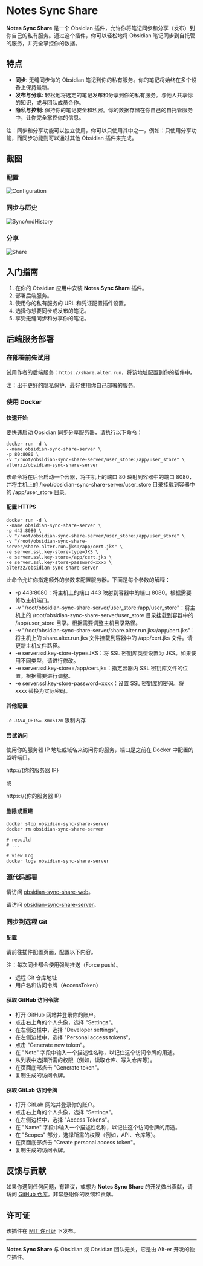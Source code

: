 # Notes Sync Share

**Notes Sync Share** 是一个 Obsidian 插件，允许你将笔记同步和分享（发布）到你自己的私有服务。通过这个插件，你可以轻松地将 Obsidian 笔记同步到自托管的服务，并完全掌控你的数据。

## 特点

- **同步**: 无缝同步你的 Obsidian 笔记到你的私有服务。你的笔记将始终在多个设备上保持最新。
- **发布与分享**: 轻松地将选定的笔记发布和分享到你的私有服务。与他人共享你的知识，或与团队成员合作。
- **隐私与控制**: 保持你的笔记安全和私密。你的数据存储在你自己的自托管服务中，让你完全掌控你的信息。

注：同步和分享功能可以独立使用，你可以只使用其中之一，例如：只使用分享功能，而同步功能则可以通过其他 Obsidian 插件来完成。

## 截图

### 配置

![Configuration](screenshots/Configuration.png)

### 同步与历史

![SyncAndHistory](screenshots/SyncAndHistory.gif)

### 分享

![Share](screenshots/Share.gif)

## 入门指南

1. 在你的 Obsidian 应用中安装 **Notes Sync Share** 插件。
2. 部署后端服务。
3. 使用你的私有服务的 URL 和凭证配置插件设置。
4. 选择你想要同步或发布的笔记。
5. 享受无缝同步和分享你的笔记。

## 后端服务部署

### 在部署前先试用

试用作者的后端服务：`https://share.alter.run`，将该地址配置到你的插件中。

注：出于更好的隐私保护，最好使用你自己部署的服务。

### 使用 Docker

#### 快速开始

要快速启动 Obsidian 同步分享服务器，请执行以下命令：

```shell
docker run -d \
--name obsidian-sync-share-server \
-p 80:8080 \
-v "/root/obsidian-sync-share-server/user_store:/app/user_store" \
alterzz/obsidian-sync-share-server
```

该命令将在后台启动一个容器，将主机上的端口 80 映射到容器中的端口 8080，并将主机上的 /root/obsidian-sync-share-server/user_store 目录挂载到容器中的 /app/user_store 目录。

#### 配置 HTTPS


```shell
docker run -d \
--name obsidian-sync-share-server \
-p 443:8080 \
-v "/root/obsidian-sync-share-server/user_store:/app/user_store" \
-v "/root/obsidian-sync-share-server/share.alter.run.jks:/app/cert.jks" \
-e server.ssl.key-store-type=JKS \
-e server.ssl.key-store=/app/cert.jks \
-e server.ssl.key-store-password=xxxx \
alterzz/obsidian-sync-share-server
```

此命令允许你指定额外的参数来配置服务器。下面是每个参数的解释：

- -p 443:8080：将主机上的端口 443 映射到容器中的端口 8080。根据需要修改主机端口。
- -v "/root/obsidian-sync-share-server/user_store:/app/user_store"：将主机上的 /root/obsidian-sync-share-server/user_store 目录挂载到容器中的 /app/user_store 目录。根据需要调整主机目录路径。
- -v "/root/obsidian-sync-share-server/share.alter.run.jks:/app/cert.jks"：将主机上的 share.alter.run.jks 文件挂载到容器中的 /app/cert.jks 文件。请更新主机文件路径。
- -e server.ssl.key-store-type=JKS：将 SSL 密钥库类型设置为 JKS。如果使用不同类型，请进行修改。
- -e server.ssl.key-store=/app/cert.jks：指定容器内 SSL 密钥库文件的位置。根据需要进行调整。
- -e server.ssl.key-store-password=xxxx：设置 SSL 密钥库的密码。将 xxxx 替换为实际密码。

#### 其他配置

`-e JAVA_OPTS=-Xmx512m` 限制内存

#### 尝试访问

使用你的服务器 IP 地址或域名来访问你的服务，端口是之前在 Docker 中配置的监听端口。

http://{你的服务器 IP}

或

https://{你的服务器 IP}

#### 删除或重建

```shell
docker stop obsidian-sync-share-server
docker rm obsidian-sync-share-server

# rebuild
# ...

# view Log
docker logs obsidian-sync-share-server
```

### 源代码部署

请访问 [obsidian-sync-share-web](https://github.com/Alt-er/obsidian-sync-share-web)。

请访问 [obsidian-sync-share-server](https://github.com/Alt-er/obsidian-sync-share-server)。

### 同步到远程 Git

#### 配置

请前往插件配置页面，配置以下内容。

注：每次同步都会使用强制推送（Force push）。

- 远程 Git 仓库地址
- 用户名和访问令牌（AccessToken）

#### 获取 GitHub 访问令牌

- 打开 GitHub 网站并登录你的账户。
- 点击右上角的个人头像，选择 "Settings"。
- 在左侧边栏中，选择 "Developer settings"。
- 在左侧边栏中，选择 "Personal access tokens"。
- 点击 "Generate new token"。
- 在 "Note" 字段中输入一个描述性名称，以记住这个访问令牌的用途。
- 从列表中选择所需的权限（例如，读取仓库、写入仓库等）。
- 在页面底部点击 "Generate token"。
- 复制生成的访问令牌。

#### 获取 GitLab 访问令牌

- 打开 GitLab 网站并登录你的账户。
- 点击右上角的个人头像，选择 "Settings"。
- 在左侧边栏中，选择 "Access Tokens"。
- 在 "Name" 字段中输入一个描述性名称，以记住这个访问令牌的用途。
- 在 "Scopes" 部分，选择所需的权限（例如，API、仓库等）。
- 在页面底部点击 "Create personal access token"。
- 复制生成的访问令牌。

## 反馈与贡献

如果你遇到任何问题，有建议，或想为 **Notes Sync Share** 的开发做出贡献，请访问 [GitHub 仓库](https://github.com/Alt-er/obsidian-sync-share)。非常感谢你的反馈和贡献。

## 许可证

该插件在 [MIT 许可证](https://github.com/Alt-er/obsidian-sync-share/blob/master/LICENSE) 下发布。

---

**Notes Sync Share** 与 Obsidian 或 Obsidian 团队无关，它是由 Alt-er 开发的独立插件。